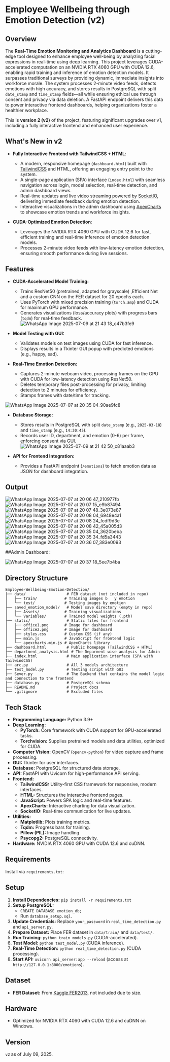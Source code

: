 # Employee Wellbeing through Emotion Detection (v2)

## Overview
The **Real-Time Emotion Monitoring and Analytics Dashboard** is a cutting-edge tool designed to enhance employee well-being by analyzing facial expressions in real-time using deep learning. This project leverages CUDA-accelerated computation on an NVIDIA RTX 4060 GPU with CUDA 12.6, enabling rapid training and inference of emotion detection models. It surpasses traditional surveys by providing dynamic, immediate insights into workforce morale. The system processes 2-minute video feeds, detects emotions with high accuracy, and stores results in PostgreSQL with split `date_stamp` and `time_stamp` fields—all while ensuring ethical use through consent and privacy via data deletion. A FastAPI endpoint delivers this data to power interactive frontend dashboards, helping organizations foster a healthier workplace.

This is **version 2 (v2)** of the project, featuring significant upgrades over v1, including a fully interactive frontend and enhanced user experience.

## What's New in v2
- **Fully Interactive Frontend with TailwindCSS + HTML**:
  - A modern, responsive homepage (`dashboard.html`) built with [TailwindCSS](https://tailwindcss.com/) and HTML, offering an engaging entry point to the system.
  - A single-page application (SPA) interface (`index.html`) with seamless navigation across login, model selection, real-time detection, and admin dashboard views.
  - Real-time updates and live video streaming powered by [SocketIO](https://socket.io/), delivering immediate feedback during emotion detection.
  - Interactive visualizations in the admin dashboard using [ApexCharts](https://apexcharts.com/) to showcase emotion trends and workforce insights.

- **CUDA-Optimized Emotion Detection**:
  - Leverages the NVIDIA RTX 4060 GPU with CUDA 12.6 for fast, efficient training and real-time inference of emotion detection models.
  - Processes 2-minute video feeds with low-latency emotion detection, ensuring smooth performance during live sessions.

## Features
- **CUDA-Accelerated Model Training:**
  - Trains ResNet50 (pretrained, adapted for grayscale) ,Efficient Net and a  custom CNN on the FER dataset for 20 epochs each.
  - Uses PyTorch with mixed precision training (`torch.amp`) and CUDA for maximum GPU performance.
  - Generates visualizations (loss/accuracy plots) with progress bars (`tqdm`) for real-time feedback.
![WhatsApp Image 2025-07-09 at 21 43 18_c47b3fe9](https://github.com/user-attachments/assets/d3be6b8f-9b25-4f38-a088-1189e48bc7af)


- **Model Testing with GUI:**
  - Validates models on test images using CUDA for fast inference.
  - Displays results in a Tkinter GUI popup with predicted emotions (e.g., happy, sad).


- **Real-Time Emotion Detection:**
  - Captures 2-minute webcam video, processing frames on the GPU with CUDA for low-latency detection using ResNet50.
  - Deletes temporary files post-processing for privacy, limiting detection to 2 minutes for efficiency.
  - Stamps frames with date/time for tracking.

![WhatsApp Image 2025-07-07 at 20 35 04_90ae9fc8](https://github.com/user-attachments/assets/937e6ab6-d23f-41ba-8892-afdf2f548fb7)


- **Database Storage:**
  - Stores results in PostgreSQL with split `date_stamp` (e.g., `2025-03-18`) and `time_stamp` (e.g., `14:30:45`).
  - Records user ID, department, and emotion (0-6) per frame, enforcing consent via GUI.
![WhatsApp Image 2025-07-09 at 21 42 50_c81aaab3](https://github.com/user-attachments/assets/c0215a70-7651-4038-a9a2-9c439c166e51)

- **API for Frontend Integration:**
  - Provides a FastAPI endpoint (`/emotions`) to fetch emotion data as JSON for dashboard integration.
 
## Output 

![WhatsApp Image 2025-07-07 at 20 06 47_210977fb](https://github.com/user-attachments/assets/62e66e9a-ac33-41a9-9f98-49162935f4f2)
![WhatsApp Image 2025-07-07 at 20 07 15_e9b87494](https://github.com/user-attachments/assets/23d3f03f-b2af-4bc3-b8ce-2782a3f0adb9)
![WhatsApp Image 2025-07-07 at 20 07 48_3e073e87](https://github.com/user-attachments/assets/d4621840-e079-4c88-8c3e-c96b1b48d5f2)
![WhatsApp Image 2025-07-07 at 20 08 04_6948e4a1](https://github.com/user-attachments/assets/cd5178f8-5c64-4767-bb58-96f85ac64d3b)
![WhatsApp Image 2025-07-07 at 20 08 24_fcdf9d3e](https://github.com/user-attachments/assets/22cadc2f-ad41-46ef-9381-eb4e830e17f4)
![WhatsApp Image 2025-07-07 at 20 08 42_45a005d3](https://github.com/user-attachments/assets/ebc76dd3-f9b1-4e81-9592-45b9c36ed1fb)
![WhatsApp Image 2025-07-07 at 20 35 04_3620beba](https://github.com/user-attachments/assets/ea494970-8f29-4ed7-be89-1789e877cfa7)
![WhatsApp Image 2025-07-07 at 20 35 34_fd5a3443](https://github.com/user-attachments/assets/24a2ea49-c5c5-479b-8735-29bd4212b2b5)
![WhatsApp Image 2025-07-07 at 20 36 07_383e0093](https://github.com/user-attachments/assets/169bdf83-f704-45a2-bd24-bf31edb502dc)

##Admin Dashboard:

![WhatsApp Image 2025-07-07 at 20 37 18_5ee7b4ba](https://github.com/user-attachments/assets/832ac41a-fc96-4f25-86bc-4fe9d4a130df)


## Directory Structure

```
Employee-Wellbeing-Emotion-Detection/
├── data/                  # FER dataset (not included in repo)
│   ├── train/            # Training images b   y emotion
│   └── test/             # Testing images by emotion
├── saved_emotion_model/   # Model save directory (empty in repo)
│   ├── Assets/           # Training visualizations
│   └── Variables/        # Trained model weights (.pth)
├── static/                # Static files for frontend
│   ├── office1.png       # Image for dashboard
│   ├── office2.png       # Image for dashboard
│   ├── styles.css        # Custom CSS (if any)
│   ├── main.js           # JavaScript for frontend logic
│   └── apexcharts.min.js # ApexCharts library
├── dashboard.html         # Public homepage (TailwindCSS + HTML)
├── department_analysis.html # The Deparment wise analysis for Admin 
├── index.html             # Main application interface (SPA with TailwindCSS)
├── arc.py                 # All 3 models architecture 
├── test_model.py          # Testing script with GUI
├── Sever.py               # The Backend that contains the model logic and connection to the frontend 
├── database.py            # PostgreSQL schema
├── README.md              # Project docs
└── .gitignore             # Excluded files
```

## Tech Stack
- **Programming Language:** Python 3.9+
- **Deep Learning:**
  - **PyTorch:** Core framework with CUDA support for GPU-accelerated tasks.
  - **Torchvision:** Supplies pretrained models and data utilities, optimized for CUDA.
- **Computer Vision:** OpenCV (`opencv-python`) for video capture and frame processing.
- **GUI:** Tkinter for user interfaces.
- **Database:** PostgreSQL for structured data storage.
- **API:** FastAPI with Uvicorn for high-performance API serving.
- **Frontend:**
  - **TailwindCSS:** Utility-first CSS framework for responsive, modern interfaces.
  - **HTML:** Structures the interactive frontend pages.
  - **JavaScript:** Powers SPA logic and real-time features.
  - **ApexCharts:** Interactive charting for data visualization.
  - **SocketIO:** Real-time communication for live updates.
- **Utilities:**
  - **Matplotlib:** Plots training metrics.
  - **Tqdm:** Progress bars for training.
  - **Pillow (PIL):** Image handling.
  - **Psycopg2:** PostgreSQL connectivity.
- **Hardware:** NVIDIA RTX 4060 GPU with CUDA 12.6 and cuDNN.

## Requirements
Install via `requirements.txt`:

## Setup
1. **Install Dependencies:** `pip install -r requirements.txt`
2. **Setup PostgreSQL:**
   - `CREATE DATABASE emotion_db;`
   - Run `database_setup.sql`.
3. **Update Credentials:** Replace `your_password` in `real_time_detection.py` and `api_server.py`.
4. **Prepare Dataset:** Place FER dataset in `data/train/` and `data/test/`.
5. **Run Training:** `python train_models.py` (CUDA-accelerated).
6. **Test Model:** `python test_model.py` (CUDA inference).
7. **Real-Time Detection:** `python real_time_detection.py` (CUDA processing).
8. **Start API:** `uvicorn api_server:app --reload` (access at `http://127.0.0.1:8000/emotions`).

## Dataset
- **FER Dataset:** From [Kaggle FER2013](https://www.kaggle.com/datasets/msambare/fer2013), not included due to size.

## Hardware
- Optimized for NVIDIA RTX 4060 with CUDA 12.6 and cuDNN on Windows.

## Version
`v2` as of July 09, 2025.
